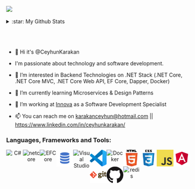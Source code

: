 ![](https://komarev.com/ghpvc/?username=alierguc)


<details>
  <summary>:star: My Github Stats</summary>
 
![Ceyhun Karakan's GitHub stats](https://github-readme-stats.vercel.app/api?username=CeyhunKarakan&theme=vue&show_icons=true&hide_border=true)
![Top Langs](https://github-readme-stats.vercel.app/api/top-langs/?username=CeyhunKarakan&theme=vue&show_icons=true&hide_border=true)
[![GitHub Streak](http://github-readme-streak-stats.herokuapp.com?user=CeyhunKarakan&theme=vue&hide_border=true)](https://git.io/streak-stats)
[![CeyhunKarakan's github trophy](https://github-profile-trophy.vercel.app/?username=CeyhunKarakan&row=1&theme=vue&hide_border=true)](https://github.com/CeyhunKarakan/github-profile-trophy)

</details>

<br/>
<br/>
<br/>


- 👋 Hi it's @CeyhunKarakan

- I'm passionate about technology and software development.
- 👀 I’m interested in Backend Technologies on .NET Stack (.NET Core, .NET Core MVC, .NET Core Web API, EF Core, Dapper, Docker)
- 🌱 I’m currently learning Microservices & Design Patterns
- 💞️ I’m working at <a href="https://www.innova.com.tr/tr"> Innova</a> as a Software Development Specialist
- 📫 You can reach me on karakanceyhun@hotmail.com || https://www.linkedin.com/in/ceyhunkarakan/

<!---
CeyhunKarakan/CeyhunKarakan is a ✨ special ✨ repository because its `README.md` (this file) appears on your GitHub profile.
You can click the Preview link to take a look at your changes.
--->

### Languages, Frameworks and Tools:
<div style="text-align: center;">
<img align="left" alt="C#" width="45px" src="https://www.kindpng.com/picc/m/657-6574280_c-c-sharp-logo-png-transparent-png.png" />
<img align="left" alt="netcore" width="45px" src="http://mennankose.com/content/images/2019/10/netcore.png" />
<img align="left" alt="EFCore" width="45px" src="https://www.belgeci.com/wp-content/uploads/2022/04/ef-core.png" />
<img align="left" alt="mssql" width="45px" src="https://raw.githubusercontent.com/github/explore/80688e429a7d4ef2fca1e82350fe8e3517d3494d/topics/sql/sql.png" />
<img align="left" alt="Visual Studio" width="45px" src="https://upload.wikimedia.org/wikipedia/commons/thumb/5/59/Visual_Studio_Icon_2019.svg/1200px-Visual_Studio_Icon_2019.svg.png" />
<img align="left" alt="Visual Studio Code" width="45px" src="https://raw.githubusercontent.com/github/explore/80688e429a7d4ef2fca1e82350fe8e3517d3494d/topics/visual-studio-code/visual-studio-code.png" />
<img align="left" alt="Docker" width="45px" src="https://miro.medium.com/max/336/1*glD7bNJG3SlO0_xNmSGPcQ.png" />
<img align="left" alt="HTML5" width="45px" src="https://raw.githubusercontent.com/github/explore/80688e429a7d4ef2fca1e82350fe8e3517d3494d/topics/html/html.png" />
<img align="left" alt="CSS3" width="45px" src="https://raw.githubusercontent.com/github/explore/80688e429a7d4ef2fca1e82350fe8e3517d3494d/topics/css/css.png" />
<img align="left" alt="JavaScript" width="45px" src="https://raw.githubusercontent.com/github/explore/80688e429a7d4ef2fca1e82350fe8e3517d3494d/topics/javascript/javascript.png" />
<img align="left" alt="Angular" width="45px" src="https://raw.githubusercontent.com/github/explore/80688e429a7d4ef2fca1e82350fe8e3517d3494d/topics/angular/angular.png" />
<img align="left" alt="Git" width="45px" src="https://raw.githubusercontent.com/github/explore/80688e429a7d4ef2fca1e82350fe8e3517d3494d/topics/git/git.png" />
<img align="left" alt="GitHub" width="45px" src="https://raw.githubusercontent.com/github/explore/78df643247d429f6cc873026c0622819ad797942/topics/github/github.png" />
<img align="left" alt="redis" width="45px" src="https://pbs.twimg.com/profile_images/1427657682626961410/aJp7nOdu_400x400.jpg" />
</div>

